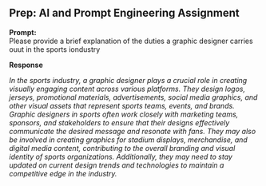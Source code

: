 ## Prep: AI and Prompt Engineering Assignment

**Prompt:**  
Please provide a brief explanation of the duties a graphic designer carries ouut in the sports iondustry

**Response**  

*In the sports industry, a graphic designer plays a crucial role in creating visually engaging content across various platforms. They design logos, jerseys, promotional materials, advertisements, social media graphics, and other visual assets that represent sports teams, events, and brands. Graphic designers in sports often work closely with marketing teams, sponsors, and stakeholders to ensure that their designs effectively communicate the desired message and resonate with fans. They may also be involved in creating graphics for stadium displays, merchandise, and digital media content, contributing to the overall branding and visual identity of sports organizations. Additionally, they may need to stay updated on current design trends and technologies to maintain a competitive edge in the industry.*
